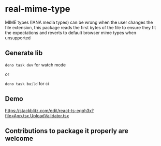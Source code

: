 # real-mime-type

MIME types (IANA media types) can be wrong when the user changes the file extension, this package reads the first bytes of the file to ensure they fit the expectations and reverts to default browser mime types when unsupported

## Generate lib

`deno task dev` for watch mode

or

`deno task build` for ci


## Demo

https://stackblitz.com/edit/react-ts-eqqh3x?file=App.tsx,UploadValidator.tsx

## Contributions to package it properly are welcome
